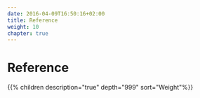 ```yaml
---
date: 2016-04-09T16:50:16+02:00
title: Reference
weight: 10
chapter: true
---
```


# Reference

{{% children description="true" depth="999" sort="Weight"%}}